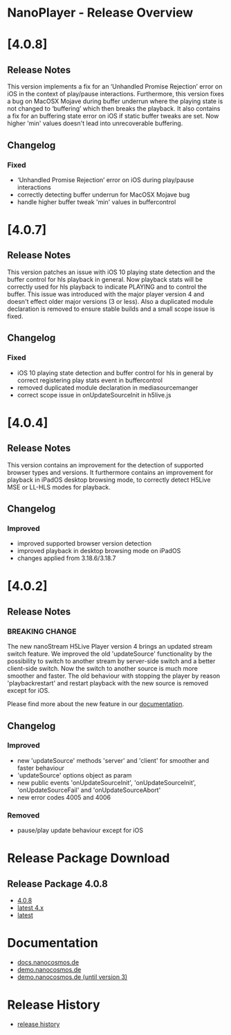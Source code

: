 ﻿# NanoPlayer - Release Overview

# [4.0.8]

## Release Notes

This version implements a fix for an ‘Unhandled Promise Rejection’ error on iOS in the context of play/pause interactions. Furthermore, this version fixes a bug on MacOSX Mojave during buffer underrun where the playing state is not changed to ‘buffering’ which then breaks the playback.
It also contains a fix for an buffering state error on iOS if static buffer tweaks are set. Now higher 'min' values doesn't lead into unrecoverable buffering.

## Changelog

### Fixed

- ‘Unhandled Promise Rejection’ error on iOS during play/pause interactions
- correctly detecting buffer underrun for MacOSX Mojave bug
- handle higher buffer tweak 'min' values in buffercontrol

# [4.0.7]

## Release Notes

This version patches an issue with iOS 10 playing state detection and the buffer control for hls playback in general.
Now playback stats will be correctly used for hls playback to indicate PLAYING and to control the buffer.
This issue was introduced with the major player version 4 and doesn't effect older major versions (3 or less).
Also a duplicated module declaration is removed to ensure stable builds and a small scope issue is fixed.

## Changelog

### Fixed

- iOS 10 playing state detection and buffer control for hls in general by correct registering play stats event in buffercontrol
- removed duplicated module declaration in mediasourcemanger
- correct scope issue in onUpdateSourceInit in h5live.js

# [4.0.4]

## Release Notes

This version contains an improvement for the detection of supported browser types and versions.
It furthermore contains an improvement for playback in iPadOS desktop browsing mode,
to correctly detect H5Live MSE or LL-HLS modes for playback.

## Changelog

### Improved

- improved supported browser version detection
- improved playback in desktop browsing mode on iPadOS
- changes applied from 3.18.6/3.18.7

# [4.0.2]

## Release Notes

### BREAKING CHANGE
The new nanoStream H5Live Player version 4 brings an updated stream switch feature. We improved the old 'updateSource' functionality by the possibility to switch to another stream by server-side switch and a better client-side switch.
Now the switch to another source is much more smoother and faster. The old behaviour with stopping the player by reason 'playbackrestart' and restart playback with the new source is removed except for iOS.

Please find more about the new feature in our [documentation]( https://docs.nanocosmos.de/docs/nanoplayer/nanoplayer_feature_stream_switching/).

## Changelog

### Improved

- new 'updateSource' methods 'server' and 'client' for smoother and faster behaviour
- 'updateSource' options object as param
- new public events 'onUpdateSourceInit', 'onUpdateSourceInit', 'onUpdateSourceFail' and 'onUpdateSourceAbort'
- new error codes 4005 and 4006

### Removed

- pause/play update behaviour except for iOS

# Release Package Download

## Release Package 4.0.8
* [4.0.8](https://files.nanocosmos.de/index.php/s/CQz49RGtmgZC8ba)
* [latest 4.x](https://files.nanocosmos.de/index.php/s/4nndC45mcB6oSa6)
* [latest](https://files.nanocosmos.de/index.php/s/2tpCzgRjNEZDzeP)

# Documentation
* [docs.nanocosmos.de](https://docs.nanocosmos.de/docs/nanoplayer/nanoplayer_api/)
* [demo.nanocosmos.de](https://demo.nanocosmos.de/nanoplayer/docs/nanoplayer/)
* [demo.nanocosmos.de (until version 3)](https://demo.nanocosmos.de/nanoplayer/docs/nanoplayer3/)

# Release History
* [release history](https://demo.nanocosmos.de/nanoplayer/docs/nanoplayer/release-history.html)